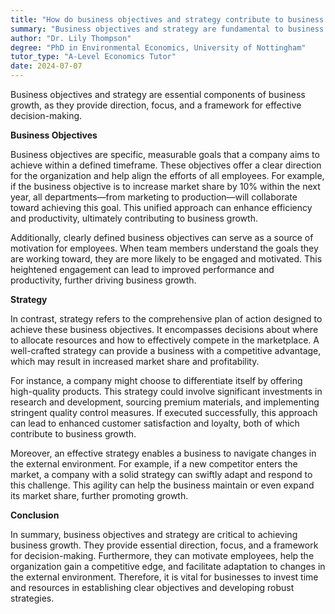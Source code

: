 ```yaml
---
title: "How do business objectives and strategy contribute to business growth?"
summary: "Business objectives and strategy are fundamental to business growth as they provide direction, focus, and a framework for decision-making."
author: "Dr. Lily Thompson"
degree: "PhD in Environmental Economics, University of Nottingham"
tutor_type: "A-Level Economics Tutor"
date: 2024-07-07
---
```


Business objectives and strategy are essential components of business growth, as they provide direction, focus, and a framework for effective decision-making.

**Business Objectives**

Business objectives are specific, measurable goals that a company aims to achieve within a defined timeframe. These objectives offer a clear direction for the organization and help align the efforts of all employees. For example, if the business objective is to increase market share by $10\%$ within the next year, all departments—from marketing to production—will collaborate toward achieving this goal. This unified approach can enhance efficiency and productivity, ultimately contributing to business growth.

Additionally, clearly defined business objectives can serve as a source of motivation for employees. When team members understand the goals they are working toward, they are more likely to be engaged and motivated. This heightened engagement can lead to improved performance and productivity, further driving business growth.

**Strategy**

In contrast, strategy refers to the comprehensive plan of action designed to achieve these business objectives. It encompasses decisions about where to allocate resources and how to effectively compete in the marketplace. A well-crafted strategy can provide a business with a competitive advantage, which may result in increased market share and profitability.

For instance, a company might choose to differentiate itself by offering high-quality products. This strategy could involve significant investments in research and development, sourcing premium materials, and implementing stringent quality control measures. If executed successfully, this approach can lead to enhanced customer satisfaction and loyalty, both of which contribute to business growth.

Moreover, an effective strategy enables a business to navigate changes in the external environment. For example, if a new competitor enters the market, a company with a solid strategy can swiftly adapt and respond to this challenge. This agility can help the business maintain or even expand its market share, further promoting growth.

**Conclusion**

In summary, business objectives and strategy are critical to achieving business growth. They provide essential direction, focus, and a framework for decision-making. Furthermore, they can motivate employees, help the organization gain a competitive edge, and facilitate adaptation to changes in the external environment. Therefore, it is vital for businesses to invest time and resources in establishing clear objectives and developing robust strategies.
    